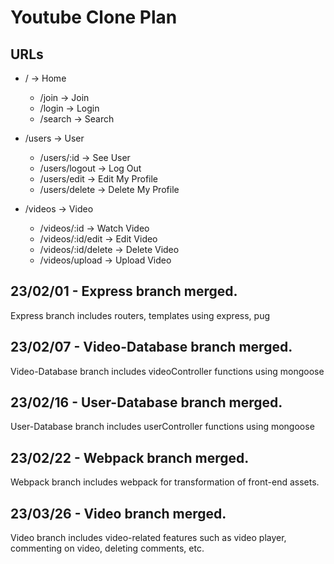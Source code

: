 # Youtube Clone Plan

## URLs

- / -> Home

  - /join -> Join
  - /login -> Login
  - /search -> Search

- /users -> User

  - /users/:id -> See User
  - /users/logout -> Log Out
  - /users/edit -> Edit My Profile
  - /users/delete -> Delete My Profile

- /videos -> Video
  - /videos/:id -> Watch Video
  - /videos/:id/edit -> Edit Video
  - /videos/:id/delete -> Delete Video
  - /videos/upload -> Upload Video

## 23/02/01 - Express branch merged.

Express branch includes routers, templates using express, pug

## 23/02/07 - Video-Database branch merged.

Video-Database branch includes videoController functions using mongoose

## 23/02/16 - User-Database branch merged.

User-Database branch includes userController functions using mongoose

## 23/02/22 - Webpack branch merged.

Webpack branch includes webpack for transformation of front-end assets.

## 23/03/26 - Video branch merged.

Video branch includes video-related features such as video player, commenting on video, deleting comments, etc.
